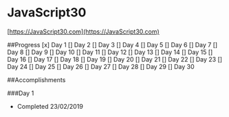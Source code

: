 # JavaScript30
[https://JavaScript30.com](https://JavaScript30.com)

##Progress
[x] Day 1
[] Day 2
[] Day 3
[] Day 4
[] Day 5
[] Day 6
[] Day 7
[] Day 8
[] Day 9
[] Day 10
[] Day 11
[] Day 12
[] Day 13
[] Day 14
[] Day 15
[] Day 16
[] Day 17
[] Day 18
[] Day 19
[] Day 20
[] Day 21
[] Day 22
[] Day 23
[] Day 24
[] Day 25
[] Day 26
[] Day 27
[] Day 28
[] Day 29
[] Day 30

##Accomplishments

###Day 1
- Completed 23/02/2019
